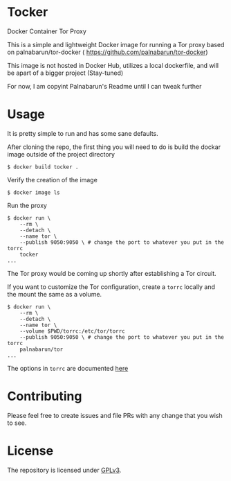 # Tocker
Docker Container Tor Proxy

This is a simple and lightweight Docker image for running a Tor proxy based on palnabarun/tor-docker ( https://github.com/palnabarun/tor-docker)

This image is not hosted in Docker Hub, utilizes a local dockerfile, and will be apart of a bigger project (Stay-tuned)

For now, I am copyint Palnabarun's Readme until I can tweak further

# Usage

It is pretty simple to run and has some sane defaults.

After cloning the repo, the first thing you will need to do is build the dockar image outside of the project directory

```
$ docker build tocker .
```

Verify the creation of the image

```
$ docker image ls
```
Run the proxy

```
$ docker run \
    --rm \
    --detach \
    --name tor \
    --publish 9050:9050 \ # change the port to whatever you put in the torrc
    tocker
...

```

The Tor proxy would be coming up shortly after establishing a Tor circuit.

If you want to customize the Tor configuration, create a `torrc` locally and the mount the same as a volume.

```
$ docker run \
    --rm \
    --detach \
    --name tor \
    --volume $PWD/torrc:/etc/tor/torrc
    --publish 9050:9050 \ # change the port to whatever you put in the torrc
    palnabarun/tor
...
```

The options in `torrc` are documented [here](https://2019.www.torproject.org/docs/tor-manual.html.en)

# Contributing

Please feel free to create issues and file PRs with any change that you wish to see.

# License

The repository is licensed under [GPLv3](https://choosealicense.com/licenses/gpl-3.0).
